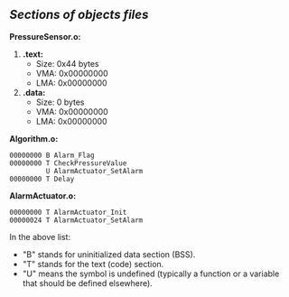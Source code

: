 ﻿


## ***Sections of objects files***

**PressureSensor.o:**

 1. **.text:**
    -   Size: 0x44 bytes
    -   VMA: 0x00000000
    -   LMA: 0x00000000
 2. **.data:**
     -   Size: 0 bytes
    -   VMA: 0x00000000
    -   LMA: 0x00000000

**Algorithm.o:**

	00000000 B Alarm_Flag
	00000000 T CheckPressureValue
             U AlarmActuator_SetAlarm
	00000000 T Delay

**AlarmActuator.o:**

	00000000 T AlarmActuator_Init
	00000024 T AlarmActuator_SetAlarm

In the above list:

-   "B" stands for uninitialized data section (BSS).
-   "T" stands for the text (code) section.
-   "U" means the symbol is undefined (typically a function or a variable that should be defined elsewhere).


